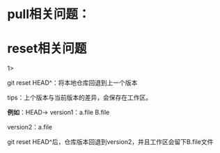 # pull相关问题：

# reset相关问题

1> 

git reset HEAD^：将本地仓库回退到上一个版本

tips：上个版本与当前版本的差异，会保存在工作区。

**例如**：HEAD-> version1：a.file B.file

version2：a.file

git reset HEAD^后，仓库版本回退到version2，并且工作区会留下B.file文件

